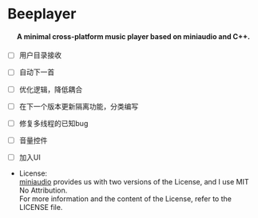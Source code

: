 # Beeplayer

<h4 align="center">A minimal cross-platform music player based on miniaudio and C++.</h4>



- [ ] 用户目录接收
- [ ] 自动下一首
- [ ] 优化逻辑，降低耦合
- [ ] 在下一个版本更新隔离功能，分类编写 
- [ ] 修复多线程的已知bug
- [ ] 音量控件
- [ ] 加入UI


- License:  
 [miniaudio](https://miniaud.io/) provides us with two versions of the License, and I use MIT No Attribution.  
For more information and the content of the License, refer to the LICENSE file.  
